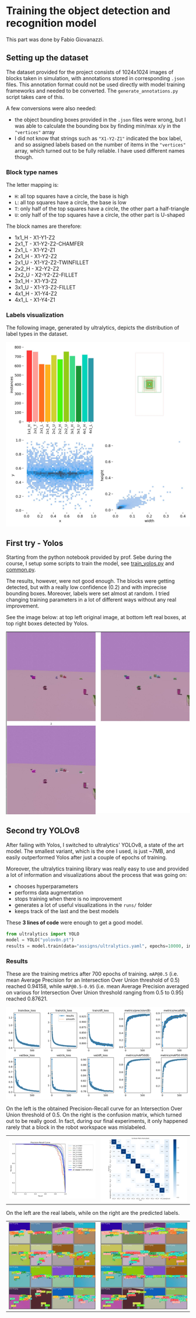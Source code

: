 # Training the object detection and recognition model

This part was done by Fabio Giovanazzi.

## Setting up the dataset

The dataset provided for the project consists of 1024x1024 images of blocks taken in simulation, with annotations stored in corresponding `.json` files. This annotation format could not be used directly with model training frameworks and needed to be converted. The `generate_annotations.py` script takes care of this.

A few conversions were also needed:
- the object bounding boxes provided in the `.json` files were wrong, but I was able to calculate the bounding box by finding min/max x/y in the `"vertices"` array
- I did not know that strings such as `"X1-Y2-Z1"` indicated the box label, and so assigned labels based on the number of items in the `"vertices"` array, which turned out to be fully reliable. I have used different names though.

### Block type names

The letter mapping is:
- `H`: all top squares have a circle, the base is high
- `L`: all top squares have a circle, the base is low
- `T`: only half of the top squares have a circle, the other part a half-triangle
- `U`: only half of the top squares have a circle, the other part is U-shaped

The block names are therefore:
- 1x1_H - X1-Y1-Z2
- 2x1_T - X1-Y2-Z2-CHAMFER
- 2x1_L - X1-Y2-Z1
- 2x1_H - X1-Y2-Z2
- 2x1_U - X1-Y2-Z2-TWINFILLET
- 2x2_H - X2-Y2-Z2
- 2x2_U - X2-Y2-Z2-FILLET
- 3x1_H - X1-Y3-Z2
- 3x1_U - X1-Y3-Z2-FILLET
- 4x1_H - X1-Y4-Z2
- 4x1_L - X1-Y4-Z1

### Labels visualization

The following image, generated by ultralytics, depicts the distribution of label types in the dataset.

![](./readme_images/labels.jpg)

## First try - Yolos

Starting from the python notebook provided by prof. Sebe during the course, I setup some scripts to train the model, see [train_yolos.py](./train_yolos.py) and [common.py](./common.py).

The results, however, were not good enough. The blocks were getting detected, but with a really low confidence (0.2) and with imprecise bounding boxes. Moreover, labels were set almost at random. I tried changing training parameters in a lot of different ways without any real improvement.

See the image below: at top left original image, at bottom left real boxes, at top right boxes detected by Yolos.

![](./readme_images/yolos.jpg)

## Second try YOLOv8

After failing with Yolos, I switched to ultralytics' YOLOv8, a state of the art model. The smallest variant, which is the one I used, is just ~7MB, and easily outperformed Yolos after just a couple of epochs of training.

Moreover, the ultralytics training library was really easy to use and provided a lot of information and visualizations about the process that was going on:
- chooses hyperparameters
- performs data augmentation
- stops training when there is no improvement
- generates a lot of useful visualizations in the `runs/` folder
- keeps track of the last and the best models

These **3 lines of code** were enough to get a good model.
```python
from ultralytics import YOLO
model = YOLO("yolov8n.pt")
results = model.train(data="assigns/ultralytics.yaml", epochs=10000, imgsz=640)
```

### Results


These are the training metrics after 700 epochs of training. `mAP@0.5` (i.e. mean Average Precision for an Intersection Over Union threshold of 0.5) reached 0.94158, while `mAP@0.5-0.95` (i.e. mean Average Precision averaged on various for Intersection Over Union threshold ranging from 0.5 to 0.95) reached 0.87621.

![](./readme_images/results.png)

On the left is the obtained Precision-Recall curve for an Intersection Over Union threshold of 0.5. On the right is the confusion matrix, which turned out to be really good. In fact, during our final experiments, it only happened rarely that a block in the robot workspace was mislabeled.

| | |
|---|---|
| ![](./readme_images/PR_curve.png) | ![](./readme_images/confusion_matrix_normalized.png) |

On the left are the real labels, while on the right are the predicted labels.

| | |
|---|---|
| ![](./readme_images/val_batch2_labels.jpg) | ![](./readme_images/val_batch2_pred.jpg) |

